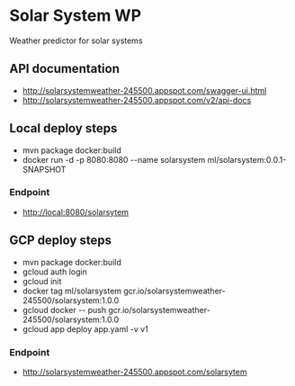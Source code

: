 # Solar System WP
Weather predictor for solar systems

## API documentation

* http://solarsystemweather-245500.appspot.com/swagger-ui.html
* http://solarsystemweather-245500.appspot.com/v2/api-docs

## Local deploy steps

* mvn package docker:build
* docker run -d -p 8080:8080 --name solarsystem ml/solarsystem:0.0.1-SNAPSHOT

### Endpoint

* <http://local:8080/solarsytem>

## GCP deploy steps

* mvn package docker:build
* gcloud auth login
* gcloud init
* docker tag ml/solarsystem gcr.io/solarsystemweather-245500/solarsystem:1.0.0
* gcloud docker -- push gcr.io/solarsystemweather-245500/solarsystem:1.0.0
* gcloud app deploy app.yaml -v v1 

### Endpoint

* <http://solarsystemweather-245500.appspot.com/solarsytem>

